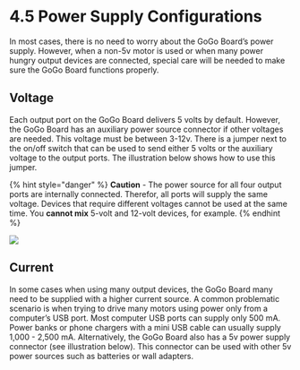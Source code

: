 # 4.5 Power Supply Configurations

In most cases, there is no need to worry about the GoGo Board’s power supply. However, when a non-5v motor is used or when many power hungry output devices are connected, special care will be needed to make sure the GoGo Board functions properly.

## Voltage

Each output port on the GoGo Board delivers 5 volts by default. However, the GoGo Board has an auxiliary power source connector if other voltages are needed. This voltage must be between 3-12v. There is a jumper next to the on/off switch that can be used to send either 5 volts or the auxiliary voltage to the output ports. The illustration below shows how to use this jumper.

{% hint style="danger" %}
**Caution** - The power source for all four output ports are internally connected. Therefor, all ports will supply the same voltage. Devices that require different voltages cannot be used at the same time. You **cannot mix** 5-volt and 12-volt devices, for example.
{% endhint %}



![](https://lh5.googleusercontent.com/SHbmNlPESDTTMyw2BZG4frA7Eh9qpqbyXuhzq_1CP_L8NVT9PjDEyYFsOXyizw669OvV_kHvLw_f5RuAkTz0hnrsOjQC2W5tsahYJnt9O1KZvRLIiFl2DHnxdtpKMNUbd-LZp2LT)

## Current <a id="current"></a>

In some cases when using many output devices, the GoGo Board many need to be supplied with a higher current source. A common problematic scenario is when trying to drive many motors using power only from a computer’s USB port. Most computer USB ports can supply only 500 mA. Power banks or phone chargers with a mini USB cable can usually supply 1,000 - 2,500 mA. Alternatively, the GoGo Board also has a 5v power supply connector \(see illustration below\). This connector can be used with other 5v power sources such as batteries or wall adapters.

